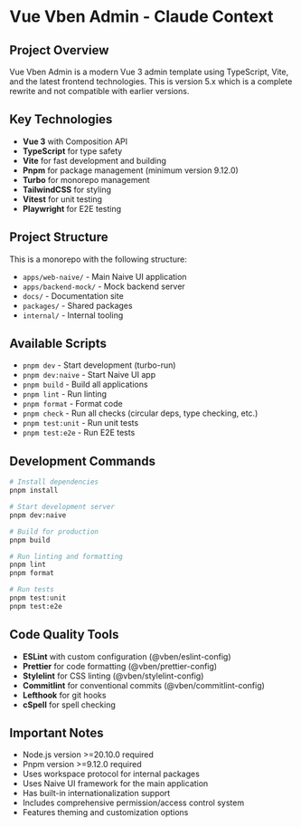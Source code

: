 # Vue Vben Admin - Claude Context

## Project Overview

Vue Vben Admin is a modern Vue 3 admin template using TypeScript, Vite, and the latest frontend technologies. This is version 5.x which is a complete rewrite and not compatible with earlier versions.

## Key Technologies

- **Vue 3** with Composition API
- **TypeScript** for type safety
- **Vite** for fast development and building
- **Pnpm** for package management (minimum version 9.12.0)
- **Turbo** for monorepo management
- **TailwindCSS** for styling
- **Vitest** for unit testing
- **Playwright** for E2E testing

## Project Structure

This is a monorepo with the following structure:

- `apps/web-naive/` - Main Naive UI application
- `apps/backend-mock/` - Mock backend server
- `docs/` - Documentation site
- `packages/` - Shared packages
- `internal/` - Internal tooling

## Available Scripts

- `pnpm dev` - Start development (turbo-run)
- `pnpm dev:naive` - Start Naive UI app
- `pnpm build` - Build all applications
- `pnpm lint` - Run linting
- `pnpm format` - Format code
- `pnpm check` - Run all checks (circular deps, type checking, etc.)
- `pnpm test:unit` - Run unit tests
- `pnpm test:e2e` - Run E2E tests

## Development Commands

```bash
# Install dependencies
pnpm install

# Start development server
pnpm dev:naive

# Build for production
pnpm build

# Run linting and formatting
pnpm lint
pnpm format

# Run tests
pnpm test:unit
pnpm test:e2e
```

## Code Quality Tools

- **ESLint** with custom configuration (@vben/eslint-config)
- **Prettier** for code formatting (@vben/prettier-config)
- **Stylelint** for CSS linting (@vben/stylelint-config)
- **Commitlint** for conventional commits (@vben/commitlint-config)
- **Lefthook** for git hooks
- **cSpell** for spell checking

## Important Notes

- Node.js version >=20.10.0 required
- Pnpm version >=9.12.0 required
- Uses workspace protocol for internal packages
- Uses Naive UI framework for the main application
- Has built-in internationalization support
- Includes comprehensive permission/access control system
- Features theming and customization options
